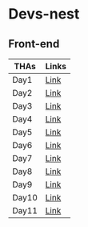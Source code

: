 # Devs-nest

## Front-end

| THAs  | Links                                                                     |
| ----- | ------------------------------------------------------------------------- |
| Day1  | [Link](https://condescending-dubinsky-25726a.netlify.app/frontend/day1/)  |
| Day2  | [Link](https://condescending-dubinsky-25726a.netlify.app/frontend/day2/)  |
| Day3  | [Link](https://condescending-dubinsky-25726a.netlify.app/frontend/day3/)  |
| Day4  | [Link](https://condescending-dubinsky-25726a.netlify.app/frontend/day4/)  |
| Day5  | [Link](https://condescending-dubinsky-25726a.netlify.app/frontend/day5/)  |
| Day6  | [Link](https://condescending-dubinsky-25726a.netlify.app/frontend/day6/)  |
| Day7  | [Link](https://condescending-dubinsky-25726a.netlify.app/frontend/day7/)  |
| Day8  | [Link](https://condescending-dubinsky-25726a.netlify.app/frontend/day8/)  |
| Day9  | [Link](https://condescending-dubinsky-25726a.netlify.app/frontend/day9/)  |
| Day10 | [Link](https://condescending-dubinsky-25726a.netlify.app/frontend/day10/) |
| Day11 | [Link](https://condescending-dubinsky-25726a.netlify.app/frontend/day11/) |
